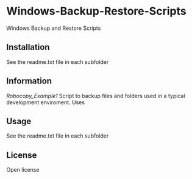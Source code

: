 # Windows-Backup-Restore-Scripts
Windows Backup and Restore Scripts

## Installation

See the readme.txt file in each subfolder

## Information

*Robocopy_Example1*
Script to backup files and folders used in a typical development enviroment.
Uses

## Usage

See the readme.txt file in each subfolder

## License

Open license
